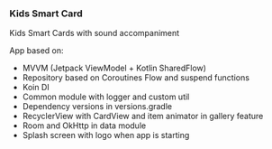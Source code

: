 ### Kids Smart Card

Kids Smart Cards with sound accompaniment

App based on:

- MVVM (Jetpack ViewModel + Kotlin SharedFlow)
- Repository based on Coroutines Flow and suspend functions
- Koin DI
- Common module with logger and custom util
- Dependency versions in versions.gradle
- RecyclerView with CardView and item animator in gallery feature
- Room and OkHttp in data module
- Splash screen with logo when app is starting

